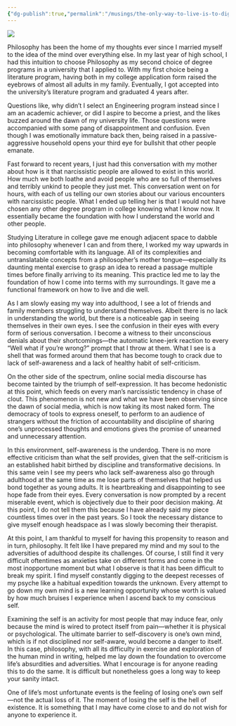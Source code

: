 ```yaml
---
{"dg-publish":true,"permalink":"/musings/the-only-way-to-live-is-to-dig-deeper/","tags":["life","self","philosophy"],"noteIcon":"","created":"2023-12-23"}
---
```


![](https://substackcdn.com/image/fetch/w_2400,c_limit,f_auto,q_auto:good,fl_progressive:steep/https%3A%2F%2Fsubstack-post-media.s3.amazonaws.com%2Fpublic%2Fimages%2Fc5d88d1c-ec94-4d60-bdfc-6736294c56ec_6144x8160.jpeg)

Philosophy has been the home of my thoughts ever since I married myself to the idea of the mind over everything else. In my last year of high school, I had this intuition to choose Philosophy as my second choice of degree programs in a university that I applied to. With my first choice being a literature program, having both in my college application form raised the eyebrows of almost all adults in my family. Eventually, I got accepted into the university’s literature program and graduated 4 years after.

Questions like, why didn’t I select an Engineering program instead since I am an academic achiever, or did I aspire to become a priest, and the likes buzzed around the dawn of my university life. Those questions were accompanied with some pang of disappointment and confusion. Even though I was emotionally immature back then, being raised in a passive-aggressive household opens your third eye for bullshit that other people emanate.

Fast forward to recent years, I just had this conversation with my mother about how is it that narcissistic people are allowed to exist in this world. How much we both loathe and avoid people who are so full of themselves and terribly unkind to people they just met. This conversation went on for hours, with each of us telling our own stories about our various encounters with narcissistic people. What I ended up telling her is that I would not have chosen any other degree program in college knowing what I know now. It essentially became the foundation with how I understand the world and other people.

Studying Literature in college gave me enough adjacent space to dabble into philosophy whenever I can and from there, I worked my way upwards in becoming comfortable with its language. All of its complexities and untranslatable concepts from a philosopher’s mother tongue—especially its daunting mental exercise to grasp an idea to reread a passage multiple times before finally arriving to its meaning. This practice led me to lay the foundation of how I come into terms with my surroundings. It gave me a functional framework on how to live and die well.

As I am slowly easing my way into adulthood, I see a lot of friends and family members struggling to understand themselves. Albeit there is no lack in understanding the world, but there is a noticeable gap in seeing themselves in their own eyes. I see the confusion in their eyes with every form of serious conversation. I become a witness to their unconscious denials about their shortcomings—the automatic knee-jerk reaction to every “Well what if you’re wrong?” prompt that I throw at them. What I see is a shell that was formed around them that has become tough to crack due to lack of self-awareness and a lack of healthy habit of self-criticism.

On the other side of the spectrum, online social media discourse has become tainted by the triumph of self-expression. It has become hedonistic at this point, which feeds on every man’s narcissistic tendency in chase of clout. This phenomenon is not new and what we have been observing since the dawn of social media, which is now taking its most naked form. The democracy of tools to express oneself, to perform to an audience of strangers without the friction of accountability and discipline of sharing one’s unprocessed thoughts and emotions gives the promise of unearned and unnecessary attention.

In this environment, self-awareness is the underdog. There is no more effective criticism than what the self provides, given that the self-criticism is an established habit birthed by discipline and transformative decisions. In this same vein I see my peers who lack self-awareness also go through adulthood at the same time as me lose parts of themselves that helped us bond together as young adults. It is heartbreaking and disappointing to see hope fade from their eyes. Every conversation is now prompted by a recent miserable event, which is objectively due to their poor decision making. At this point, I do not tell them this because I have already said my piece countless times over in the past years. So I took the necessary distance to give myself enough headspace as I was slowly becoming their therapist.

At this point, I am thankful to myself for having this propensity to reason and in turn, philosophy. It felt like I have prepared my mind and my soul to the adversities of adulthood despite its challenges. Of course, I still find it very difficult oftentimes as anxieties take on different forms and come in the most inopportune moment but what I observe is that it has been difficult to break my spirit. I find myself constantly digging to the deepest recesses of my psyche like a habitual expedition towards the unknown. Every attempt to go down my own mind is a new learning opportunity whose worth is valued by how much bruises I experience when I ascend back to my conscious self.

Examining the self is an activity for most people that may induce fear, only because the mind is wired to protect itself from pain—whether it is physical or psychological. The ultimate barrier to self-discovery is one’s own mind, which is if not disciplined nor self-aware, would become a danger to itself. In this case, philosophy, with all its difficulty in exercise and exploration of the human mind in writing, helped me lay down the foundation to overcome life’s absurdities and adversities. What I encourage is for anyone reading this to do the same. It is difficult but nonetheless goes a long way to keep your sanity intact.

One of life’s most unfortunate events is the feeling of losing one’s own self—not the actual loss of it. The moment of losing the self is the hell of existence. It is something that I may have come close to and do not wish for anyone to experience it.